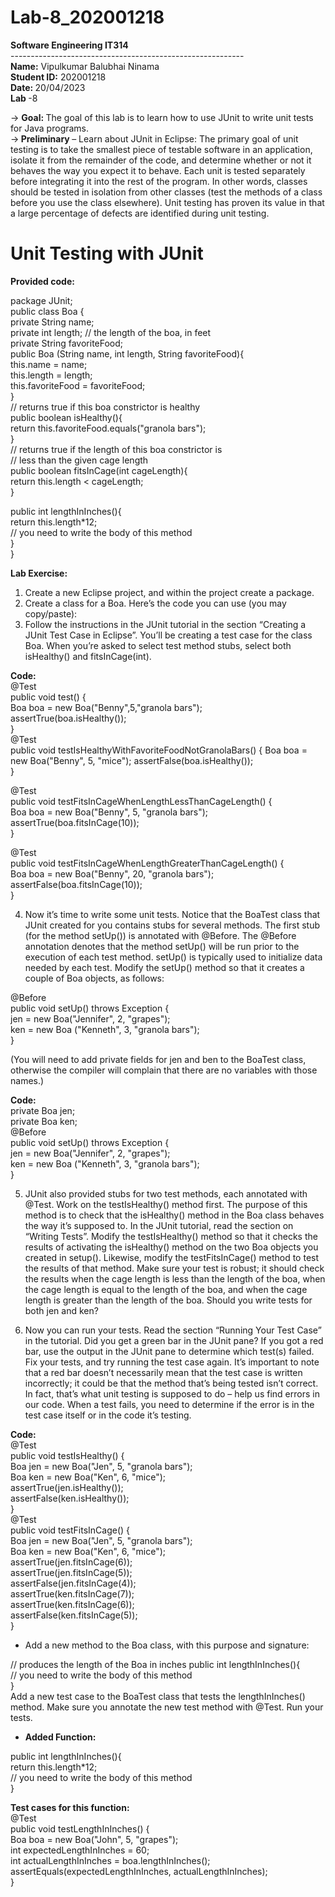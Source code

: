 # Lab-8_202001218 #

<b> Software Engineering IT314 </b><br>
---------------------------------------------------------- <br>
<b>Name:</b> Vipulkumar Balubhai Ninama <br>
<b>Student ID:</b> 202001218 <br>
<b>Date: </b> 20/04/2023 <br>
<b>Lab </b> -8 <br>

-> <b> Goal: </b> The goal of this lab is to learn how to use JUnit to write unit tests for Java programs. <br>
-><b> Preliminary </b>– Learn about JUnit in Eclipse:
The primary goal of unit testing is to take the smallest piece of testable software in an application, isolate it from the remainder of the code, and determine whether or not it behaves the way you expect it to behave. Each unit is tested separately before integrating it into the rest of the program. In other words, classes should be tested in isolation from other classes (test the methods of a class before you use the class elsewhere). Unit testing has proven its value in that a large percentage of defects are identified during unit testing.

# Unit Testing with JUnit #

<b> Provided code: </b>

package JUnit; <br>
public class Boa { <br>
private String name; <br>
private int length; // the length of the boa, in feet <br>
private String favoriteFood; <br>
public Boa (String name, int length, String favoriteFood){ <br>
this.name = name; <br>
this.length = length; <br>
this.favoriteFood = favoriteFood; <br>
}  <br>
// returns true if this boa constrictor is healthy <br>
public boolean isHealthy(){ <br>
return this.favoriteFood.equals("granola bars"); <br>
} <br>
// returns true if the length of this boa constrictor is <br>
// less than the given cage length <br>
public boolean fitsInCage(int cageLength){ <br>
return this.length < cageLength; <br>
} <br>

public int lengthInInches(){ <br>
return this.length*12; <br>
// you need to write the body of this method <br>
} <br>
} <br>

<b> Lab Exercise: </b> <br>

1. Create a new Eclipse project, and within the project create a package. <br>
2. Create a class for a Boa. Here’s the code you can use (you may copy/paste): <br>
3. Follow the instructions in the JUnit tutorial in the section “Creating a JUnit Test Case in Eclipse”. You’ll be creating a test case for the class Boa. When you’re asked to select test method stubs, select both isHealthy() and fitsInCage(int). <br>



<b> Code: </b>  <br>
@Test  <br>
public void test() { <br>
Boa boa = new Boa("Benny",5,"granola bars"); <br>
assertTrue(boa.isHealthy()); <br>
} <br>
@Test  <br>
public void testIsHealthyWithFavoriteFoodNotGranolaBars() { 
Boa boa = new Boa("Benny", 5, "mice"); 
assertFalse(boa.isHealthy());  <br>
} <br>

@Test <br>
public void testFitsInCageWhenLengthLessThanCageLength() {  <br>
Boa boa = new Boa("Benny", 5, "granola bars");  <br>
assertTrue(boa.fitsInCage(10)); <br>
} <br>

@Test <br>
public void testFitsInCageWhenLengthGreaterThanCageLength() {  <br>
Boa boa = new Boa("Benny", 20, "granola bars");  <br>
assertFalse(boa.fitsInCage(10)); <br>
} <br>

4. Now it’s time to write some unit tests. Notice that the BoaTest class that JUnit created for you contains stubs for several methods. The first stub (for the method setUp()) is annotated with @Before. The @Before annotation denotes that the method setUp() will be run prior to the execution of each test method. setUp() is typically used to initialize data needed by each test. Modify the setUp() method so that it creates a couple of Boa objects, as follows:

@Before  <br>
public void setUp() throws Exception {  <br>
jen = new Boa("Jennifer", 2, "grapes");  <br>
ken = new Boa ("Kenneth", 3, "granola bars");  <br>
}  <br>

(You will need to add private fields for jen and ben to the BoaTest class, otherwise the compiler will complain that there are no variables with those names.)  <br>

<b> Code: </b>  <br>
private Boa jen;  <br>
private Boa ken;   <br>
@Before  <br>
public void setUp() throws Exception {   <br>
jen = new Boa("Jennifer", 2, "grapes");  <br>
ken = new Boa ("Kenneth", 3, "granola bars");  <br>
}   <br>

5. JUnit also provided stubs for two test methods, each annotated with @Test. Work on the testIsHealthy() method first. The purpose of this method is to check that the isHealthy() method in the Boa class behaves the way it’s supposed to. In the JUnit tutorial, read the section on “Writing Tests”. Modify the testIsHealthy() method so that it checks the results of activating the isHealthy() method on the two Boa objects you created in setup().
Likewise, modify the testFitsInCage() method to test the results of that method. Make sure your test is robust; it should check the results when the cage length is less than the length of the boa, when the cage length is equal to the length of the boa, and when the cage length is greater than the length of the boa. Should you write tests for both jen and ken?

6. Now you can run your tests. Read the section “Running Your Test Case” in the tutorial. Did you get a green bar in the JUnit pane? If you got a red bar, use the output in the JUnit pane to determine which test(s) failed. Fix your tests, and try running the test case again.
It’s important to note that a red bar doesn’t necessarily mean that the test case is written incorrectly; it could be that the method that’s being tested isn’t correct. In fact, that’s what unit testing is supposed to do – help us find errors in our code. When a test fails, you need to determine if the error is in the test case itself or in the code it’s testing.

<b> Code: </b>  <br>
@Test   <br>
public void testIsHealthy() {   <br>
Boa jen = new Boa("Jen", 5, "granola bars");    <br>
Boa ken = new Boa("Ken", 6, "mice");   <br>
assertTrue(jen.isHealthy());   <br>
assertFalse(ken.isHealthy());  <br>
}  <br>
@Test  <br>
public void testFitsInCage() {  <br>
Boa jen = new Boa("Jen", 5, "granola bars");   <br>
Boa ken = new Boa("Ken", 6, "mice");  <br>
assertTrue(jen.fitsInCage(6));  <br>
assertTrue(jen.fitsInCage(5));  <br>
assertFalse(jen.fitsInCage(4));  <br> 
assertTrue(ken.fitsInCage(7));  <br>
assertTrue(ken.fitsInCage(6));  <br>
assertFalse(ken.fitsInCage(5));  <br>
}  <br>

* Add a new method to the Boa class, with this purpose and signature:  <br>

// produces the length of the Boa in inches public int lengthInInches(){  <br>
// you need to write the body of this method  <br>
}  <br>
Add a new test case to the BoaTest class that tests the lengthInInches() method. Make sure you annotate the new test method with @Test. Run your tests.  <br>

* <b>Added Function: </b> <br>

public int lengthInInches(){  <br>
return this.length*12;  <br>
// you need to write the body of this method  <br>
}  <br>

<b> Test cases for this function: </b>  <br>
@Test  <br>
public void testLengthInInches() {  <br>
Boa boa = new Boa("John", 5, "grapes");   <br>
int expectedLengthInInches = 60;  <br>
int actualLengthInInches = boa.lengthInInches();  <br>
assertEquals(expectedLengthInInches, actualLengthInInches);  <br>
}  <br>



